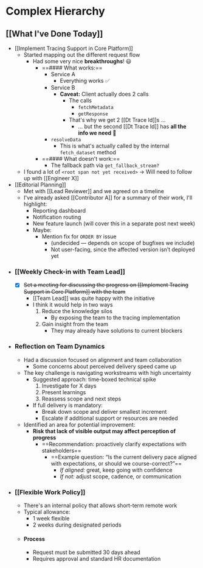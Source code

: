 # Complex Hierarchy

## [[What I've Done Today]]
- [[Implement Tracing Support in Core Platform]]
	- Started mapping out the different request flow
		- Had some very nice **breakthroughs**! 😃
			- ==#### What works:==
				- Service A
					- Everything works ✅
				- Service B
					- **Caveat:** Client actually does 2 calls
						- The calls
							- `fetchMetadata`
							- `getResponse`
						- That's why we get 2 [[Dt Trace Id]]s ...
							- ... but the second [[Dt Trace Id]] has **all the info we need** 🎉
				- `resolveData`
					- This is what's actually called by the internal `fetch_dataset` method
			- ==#### What doesn't work:==
				- The fallback path via `get_fallback_stream?`
	- I found a lot of `<root span not yet received>` → Will need to follow up with [[Engineer X]]
- [[Editorial Planning]]
	- Met with [[Lead Reviewer]] and we agreed on a timeline
	- I've already asked [[Contributor A]] for a summary of their work, I'll highlight:
		- Reporting dashboard
		- Notification routing
		- New feature launch (will cover this in a separate post next week)
		- Maybe:
			- Mention fix for `ORDER BY` issue
				- (undecided — depends on scope of bugfixes we include)
				- Not user-facing, since the affected version isn’t deployed yet
- ### [[Weekly Check-in with Team Lead]]
	- [x] ~~Set a meeting for discussing the progress on [[Implement Tracing Support in Core Platform]] with the team~~
		- [[Team Lead]] was quite happy with the initiative
		- I think it would help in two ways
			1. Reduce the knowledge silos
				- By exposing the team to the tracing implementation
			1. Gain insight from the team
				- They may already have solutions to current blockers
- ### Reflection on Team Dynamics
	- Had a discussion focused on alignment and team collaboration
		- Some concerns about perceived delivery speed came up
	- The key challenge is navigating workstreams with high uncertainty
		- Suggested approach: time-boxed technical spike
			1. Investigate for X days
			1. Present learnings
			1. Reassess scope and next steps
		- If full delivery is mandatory:
			- Break down scope and deliver smallest increment
			- Escalate if additional support or resources are needed
	- Identified an area for potential improvement:
		- **Risk that lack of visible output may affect perception of progress**
			- ==Recommendation: proactively clarify expectations with stakeholders==
				- ==Example question: “Is the current delivery pace aligned with expectations, or should we course-correct?”==
					- *If aligned:* great, keep going with confidence
					- *If not:* adjust scope, cadence, or communication
- ### [[Flexible Work Policy]]
	- There's an internal policy that allows short-term remote work
	- Typical allowance:
		- 1 week flexible
		- 2 weeks during designated periods
	- #### Process
		- Request must be submitted 30 days ahead
		- Requires approval and standard HR documentation
